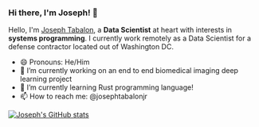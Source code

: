 ### Hi there, I'm Joseph! 👋

Hello, I'm [Joseph Tabalon](https://josephtabalonjr.com/), a **Data Scientist** at heart with interests in **systems programming**. I currently work remotely as a Data Scientist for a defense contractor located out of Washington DC.

<!--
**jtabalon/jtabalon** is a ✨ _special_ ✨ repository because its `README.md` (this file) appears on your GitHub profile.

Here are some ideas to get you started:
-->
- 😄 Pronouns: He/Him
- 🔭 I’m currently working on an end to end biomedical imaging deep learning project
- 🌱 I’m currently learning Rust programming language!
- 📫 How to reach me: @josephtabalonjr

[![Joseph's GitHub stats](https://github-readme-stats.vercel.app/api?username=jtabalon&show_icons=true&theme=gotham)](https://github.com/anuraghazra/github-readme-stats)

<!--
- 👯 I’m looking to collaborate on ...
- 🤔 I’m looking for help with ...
- 💬 Ask me about ...
- ⚡ Fun fact: ...

-->
